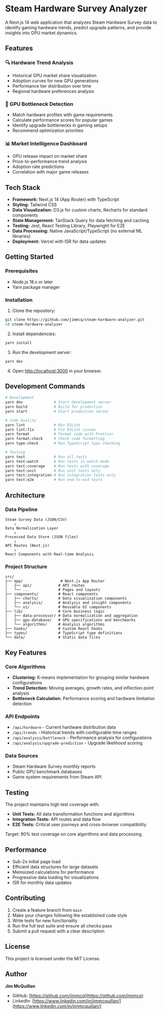 # Steam Hardware Survey Analyzer

A Next.js 14 web application that analyzes Steam Hardware Survey data to identify gaming hardware trends, predict upgrade patterns, and provide insights into GPU market dynamics.

## Features

### 🔍 Hardware Trend Analysis

- Historical GPU market share visualization
- Adoption curves for new GPU generations
- Performance tier distribution over time
- Regional hardware preferences analysis

### 🎯 GPU Bottleneck Detection

- Match hardware profiles with game requirements
- Calculate performance scores for popular games
- Identify upgrade bottlenecks in gaming setups
- Recommend optimization priorities

### 📊 Market Intelligence Dashboard

- GPU release impact on market share
- Price-to-performance trend analysis
- Adoption rate predictions
- Correlation with major game releases

## Tech Stack

- **Framework:** Next.js 14 (App Router) with TypeScript
- **Styling:** Tailwind CSS
- **Data Visualization:** D3.js for custom charts, Recharts for standard components
- **State Management:** TanStack Query for data fetching and caching
- **Testing:** Jest, React Testing Library, Playwright for E2E
- **Data Processing:** Native JavaScript/TypeScript (no external ML libraries)
- **Deployment:** Vercel with ISR for data updates

## Getting Started

### Prerequisites

- Node.js 18.x or later
- Yarn package manager

### Installation

1. Clone the repository:

```bash
git clone https://github.com/jimmcq/steam-hardware-analyzer.git
cd steam-hardware-analyzer
```

2. Install dependencies:

```bash
yarn install
```

3. Run the development server:

```bash
yarn dev
```

4. Open [http://localhost:3000](http://localhost:3000) in your browser.

## Development Commands

```bash
# Development
yarn dev              # Start development server
yarn build            # Build for production
yarn start            # Start production server

# Code Quality
yarn lint             # Run ESLint
yarn lint:fix         # Fix ESLint issues
yarn format           # Format code with Prettier
yarn format:check     # Check code formatting
yarn type-check       # Run TypeScript type checking

# Testing
yarn test             # Run all tests
yarn test:watch       # Run tests in watch mode
yarn test:coverage    # Run tests with coverage
yarn test:unit        # Run unit tests only
yarn test:integration # Run integration tests only
yarn test:e2e         # Run end-to-end tests
```

## Architecture

### Data Pipeline

```
Steam Survey Data (JSON/CSV)
    ↓
Data Normalization Layer
    ↓
Processed Data Store (JSON files)
    ↓
API Routes (Next.js)
    ↓
React Components with Real-time Analysis
```

### Project Structure

```
src/
├── app/                 # Next.js App Router
│   ├── api/            # API routes
│   └── ...             # Pages and layouts
├── components/         # React components
│   ├── charts/         # Data visualization components
│   ├── analysis/       # Analysis and insight components
│   └── ui/             # Reusable UI components
├── lib/                # Core business logic
│   ├── data-processor/ # Data normalization and aggregation
│   ├── gpu-database/   # GPU specifications and benchmarks
│   └── algorithms/     # Analysis algorithms
├── hooks/              # Custom React hooks
├── types/              # TypeScript type definitions
└── data/               # Static data files
```

## Key Features

### Core Algorithms

- **Clustering:** K-means implementation for grouping similar hardware configurations
- **Trend Detection:** Moving averages, growth rates, and inflection point analysis
- **Bottleneck Calculation:** Performance scoring and hardware limitation detection

### API Endpoints

- `/api/hardware` - Current hardware distribution data
- `/api/trends` - Historical trends with configurable time ranges
- `/api/analysis/bottleneck` - Performance analysis for configurations
- `/api/analysis/upgrade-prediction` - Upgrade likelihood scoring

### Data Sources

- Steam Hardware Survey monthly reports
- Public GPU benchmark databases
- Game system requirements from Steam API

## Testing

The project maintains high test coverage with:

- **Unit Tests:** All data transformation functions and algorithms
- **Integration Tests:** API routes and data flow
- **E2E Tests:** Critical user journeys and cross-browser compatibility

Target: 90% test coverage on core algorithms and data processing.

## Performance

- Sub-2s initial page load
- Efficient data structures for large datasets
- Memoized calculations for performance
- Progressive data loading for visualizations
- ISR for monthly data updates

## Contributing

1. Create a feature branch from `main`
2. Make your changes following the established code style
3. Write tests for new functionality
4. Run the full test suite and ensure all checks pass
5. Submit a pull request with a clear description

## License

This project is licensed under the MIT License.

## Author

**Jim McQuillan**

- GitHub: [https://github.com/jimmcq](https://github.com/jimmcq)
- LinkedIn: [https://www.linkedin.com/in/jimmcquillan/](https://www.linkedin.com/in/jimmcquillan/)
